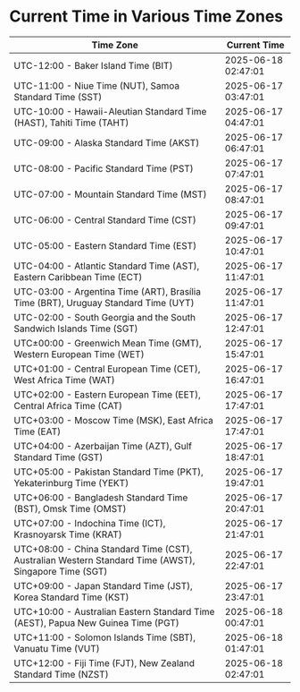 # Current Time in Various Time Zones

| Time Zone | Current Time |
|-----------|--------------|
| UTC-12:00 - Baker Island Time (BIT) | 2025-06-18 02:47:01 |
| UTC-11:00 - Niue Time (NUT), Samoa Standard Time (SST) | 2025-06-17 03:47:01 |
| UTC-10:00 - Hawaii-Aleutian Standard Time (HAST), Tahiti Time (TAHT) | 2025-06-17 04:47:01 |
| UTC-09:00 - Alaska Standard Time (AKST) | 2025-06-17 06:47:01 |
| UTC-08:00 - Pacific Standard Time (PST) | 2025-06-17 07:47:01 |
| UTC-07:00 - Mountain Standard Time (MST) | 2025-06-17 08:47:01 |
| UTC-06:00 - Central Standard Time (CST) | 2025-06-17 09:47:01 |
| UTC-05:00 - Eastern Standard Time (EST) | 2025-06-17 10:47:01 |
| UTC-04:00 - Atlantic Standard Time (AST), Eastern Caribbean Time (ECT) | 2025-06-17 11:47:01 |
| UTC-03:00 - Argentina Time (ART), Brasília Time (BRT), Uruguay Standard Time (UYT) | 2025-06-17 11:47:01 |
| UTC-02:00 - South Georgia and the South Sandwich Islands Time (SGT) | 2025-06-17 12:47:01 |
| UTC±00:00 - Greenwich Mean Time (GMT), Western European Time (WET) | 2025-06-17 15:47:01 |
| UTC+01:00 - Central European Time (CET), West Africa Time (WAT) | 2025-06-17 16:47:01 |
| UTC+02:00 - Eastern European Time (EET), Central Africa Time (CAT) | 2025-06-17 17:47:01 |
| UTC+03:00 - Moscow Time (MSK), East Africa Time (EAT) | 2025-06-17 17:47:01 |
| UTC+04:00 - Azerbaijan Time (AZT), Gulf Standard Time (GST) | 2025-06-17 18:47:01 |
| UTC+05:00 - Pakistan Standard Time (PKT), Yekaterinburg Time (YEKT) | 2025-06-17 19:47:01 |
| UTC+06:00 - Bangladesh Standard Time (BST), Omsk Time (OMST) | 2025-06-17 20:47:01 |
| UTC+07:00 - Indochina Time (ICT), Krasnoyarsk Time (KRAT) | 2025-06-17 21:47:01 |
| UTC+08:00 - China Standard Time (CST), Australian Western Standard Time (AWST), Singapore Time (SGT) | 2025-06-17 22:47:01 |
| UTC+09:00 - Japan Standard Time (JST), Korea Standard Time (KST) | 2025-06-17 23:47:01 |
| UTC+10:00 - Australian Eastern Standard Time (AEST), Papua New Guinea Time (PGT) | 2025-06-18 00:47:01 |
| UTC+11:00 - Solomon Islands Time (SBT), Vanuatu Time (VUT) | 2025-06-18 01:47:01 |
| UTC+12:00 - Fiji Time (FJT), New Zealand Standard Time (NZST) | 2025-06-18 02:47:01 |
